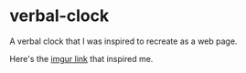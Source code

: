 # verbal-clock
A verbal clock that I was inspired to recreate as a web page.

Here's the [imgur link](http://imgur.com/ZkhdjTs) that inspired me. 
